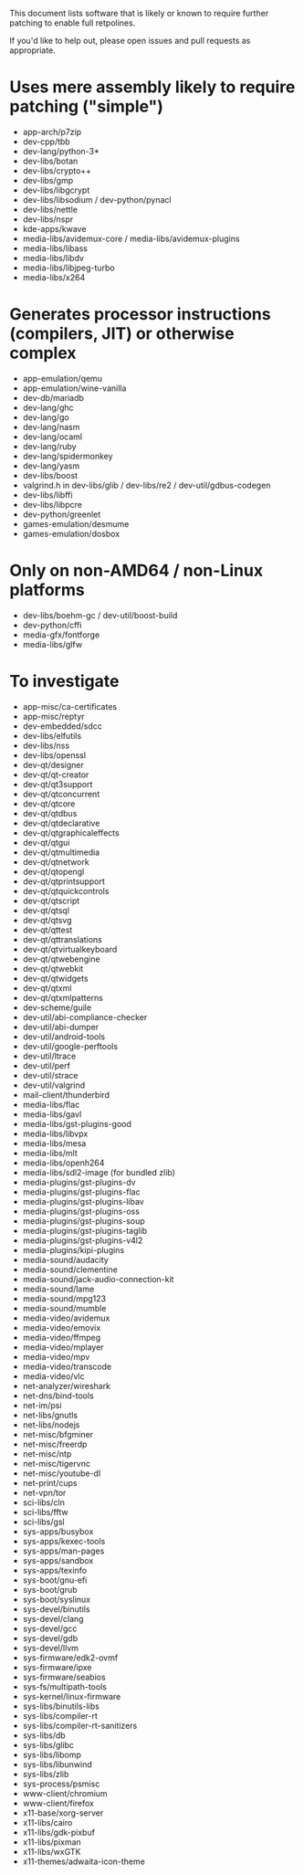 This document lists software that is likely or known to require further patching to enable full retpolines.

If you'd like to help out, please open issues and pull requests as appropriate.

# Uses mere assembly likely to require patching ("simple")

* app-arch/p7zip
* dev-cpp/tbb
* dev-lang/python-3*
* dev-libs/botan
* dev-libs/crypto++
* dev-libs/gmp
* dev-libs/libgcrypt
* dev-libs/libsodium / dev-python/pynacl
* dev-libs/nettle
* dev-libs/nspr
* kde-apps/kwave
* media-libs/avidemux-core / media-libs/avidemux-plugins
* media-libs/libass
* media-libs/libdv
* media-libs/libjpeg-turbo
* media-libs/x264

# Generates processor instructions (compilers, JIT) or otherwise complex

* app-emulation/qemu
* app-emulation/wine-vanilla
* dev-db/mariadb
* dev-lang/ghc
* dev-lang/go
* dev-lang/nasm
* dev-lang/ocaml
* dev-lang/ruby
* dev-lang/spidermonkey
* dev-lang/yasm
* dev-libs/boost
* valgrind.h in dev-libs/glib / dev-libs/re2 / dev-util/gdbus-codegen
* dev-libs/libffi
* dev-libs/libpcre
* dev-python/greenlet
* games-emulation/desmume
* games-emulation/dosbox

# Only on non-AMD64 / non-Linux platforms

* dev-libs/boehm-gc / dev-util/boost-build
* dev-python/cffi
* media-gfx/fontforge
* media-libs/glfw

# To investigate

* app-misc/ca-certificates
* app-misc/reptyr
* dev-embedded/sdcc
* dev-libs/elfutils
* dev-libs/nss
* dev-libs/openssl
* dev-qt/designer
* dev-qt/qt-creator
* dev-qt/qt3support
* dev-qt/qtconcurrent
* dev-qt/qtcore
* dev-qt/qtdbus
* dev-qt/qtdeclarative
* dev-qt/qtgraphicaleffects
* dev-qt/qtgui
* dev-qt/qtmultimedia
* dev-qt/qtnetwork
* dev-qt/qtopengl
* dev-qt/qtprintsupport
* dev-qt/qtquickcontrols
* dev-qt/qtscript
* dev-qt/qtsql
* dev-qt/qtsvg
* dev-qt/qttest
* dev-qt/qttranslations
* dev-qt/qtvirtualkeyboard
* dev-qt/qtwebengine
* dev-qt/qtwebkit
* dev-qt/qtwidgets
* dev-qt/qtxml
* dev-qt/qtxmlpatterns
* dev-scheme/guile
* dev-util/abi-compliance-checker
* dev-util/abi-dumper
* dev-util/android-tools
* dev-util/google-perftools
* dev-util/ltrace
* dev-util/perf
* dev-util/strace
* dev-util/valgrind
* mail-client/thunderbird
* media-libs/flac
* media-libs/gavl
* media-libs/gst-plugins-good
* media-libs/libvpx
* media-libs/mesa
* media-libs/mlt
* media-libs/openh264
* media-libs/sdl2-image (for bundled zlib)
* media-plugins/gst-plugins-dv
* media-plugins/gst-plugins-flac
* media-plugins/gst-plugins-libav
* media-plugins/gst-plugins-oss
* media-plugins/gst-plugins-soup
* media-plugins/gst-plugins-taglib
* media-plugins/gst-plugins-v4l2
* media-plugins/kipi-plugins
* media-sound/audacity
* media-sound/clementine
* media-sound/jack-audio-connection-kit
* media-sound/lame
* media-sound/mpg123
* media-sound/mumble
* media-video/avidemux
* media-video/emovix
* media-video/ffmpeg
* media-video/mplayer
* media-video/mpv
* media-video/transcode
* media-video/vlc
* net-analyzer/wireshark
* net-dns/bind-tools
* net-im/psi
* net-libs/gnutls
* net-libs/nodejs
* net-misc/bfgminer
* net-misc/freerdp
* net-misc/ntp
* net-misc/tigervnc
* net-misc/youtube-dl
* net-print/cups
* net-vpn/tor
* sci-libs/cln
* sci-libs/fftw
* sci-libs/gsl
* sys-apps/busybox
* sys-apps/kexec-tools
* sys-apps/man-pages
* sys-apps/sandbox
* sys-apps/texinfo
* sys-boot/gnu-efi
* sys-boot/grub
* sys-boot/syslinux
* sys-devel/binutils
* sys-devel/clang
* sys-devel/gcc
* sys-devel/gdb
* sys-devel/llvm
* sys-firmware/edk2-ovmf
* sys-firmware/ipxe
* sys-firmware/seabios
* sys-fs/multipath-tools
* sys-kernel/linux-firmware
* sys-libs/binutils-libs
* sys-libs/compiler-rt
* sys-libs/compiler-rt-sanitizers
* sys-libs/db
* sys-libs/glibc
* sys-libs/libomp
* sys-libs/libunwind
* sys-libs/zlib
* sys-process/psmisc
* www-client/chromium
* www-client/firefox
* x11-base/xorg-server
* x11-libs/cairo
* x11-libs/gdk-pixbuf
* x11-libs/pixman
* x11-libs/wxGTK
* x11-themes/adwaita-icon-theme
